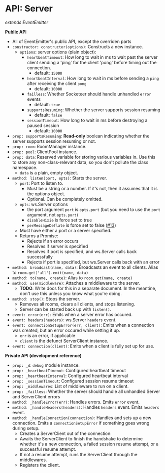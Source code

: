 API: Server
===

*extends EventEmitter*

**Public API**

* All of EventEmitter's public API, except the overriden parts
* `constructor: constructor(options)`: Constructs a new instance.
    - `options`: server options (plain object):
        + `heartbeatTimeout`: How long to wait in ms to wait past the server client sending a 'ping' for the client 'pong' before timing out the connection.
            * default: `15000`
        + `heartbeatInterval`: How long to wait in ms before sending a `ping` after receiving the client `pong`
            * default: `10000`
        + `failless`: Whether Socketeer should handle unhandled `error` events
            * default: `true`
        + `supportsResuming`: Whether the server supports session resuming
            * default: `false`
        + `sessionTimeout`: How long to wait in ms before destroying a paused session
            * default: `10000`
* `prop: supportsResuming`: **Read-only** boolean indicating whether the server supports session resuming or not.
* `prop: room`: RoomManager instance.
* `prop: pool`: ClientPool instance.
* `prop: data`: Reserved variable for storing various variables in. Use this to store any non-class-relevant data, so you don't pollute the class namespace.
    - `data` is a plain, empty object.
* `method: listen(port, opts)`: Starts the server.
    - `port`: Port to listen to.
        + Must be a string or a number. If it's not, then it assumes that it is the options object.
        + Optional. Can be completely omitted.
    - `opts`: ws.Server options
        + the port argument `port` is `opts.port` (but you need to use the `port` argument, not `opts.port`)
        + `disableHixie` is force set to true
        + `perMessageDeflate` is force set to false ([#13](https://github.com/SEAPUNK/socketeer/issues/13))
    - Must have either a port or a server specified.
    - Returns a Promise:
        + Rejects if an error occurs
        + Resolves if server is specified
        + Resolves if port is specified, and ws.Server calls back successfully
        + Rejects if port is specified, but ws.Server calls back with an error
* `method: broadcast(name, data)`: Broadcasts an event to all clients. Alias to `room.get('all').emit(name, data)`
* `method: to(name, create)`: Alias to `room.get(name, create)`
* `method: use(middleware)`: Attaches a middleware to the server.
    - **TODO**: Write docs for this in a separate document. In the meantine, don't use this unless you know what you're doing.
* `method: stop()`: Stops the server.
    - Removes all rooms, clears all clients, and stops listening.
    - Server can be started back up with `listen()`.
* `event: error(err)`: Emits when a server error has occured.
* `event: headers(headers)`: ws.Server `headers` event.
* `event: connectionSetupError(err, client)`: Emits when a connection was created, but an error occured while setting it up.
    - `err` is an error, if applicable
    - `client` is the defunct ServerClient instance.
* `event: connection(client)`: Emits when a client is fully set up for use.

**Private API (development reference)**

* `prop: _d`: `debug` module instance.
* `prop: _heartbeatTimeout`: Configured heartbeat timeout
* `prop: _heartbeatInterval`: Configured heartbeat interval
* `prop: _sessionTimeout`: Configured session resume timeout
* `prop: _middlewares`: List of middleware to run on a client.
* `prop: _failless`: Whether the server should handle all unhandled Server and ServerClient errors
* `method: _handleError(err)`: Handles errors. Emits `error` event.
* `method: _handleHeaders(headers)`: Handles `headers` event. Emits `headers` event.
* `method: _handleConnection(connection)`: Handles and sets up a new connection. Emits a `connectionSetupError` if something goes wrong during setup.
    - Creates a ServerClient out of the connection
    - Awaits the ServerClient to finish the handshake to determine whether it's a new connection, a failed session resume attempt, or a successful resume attempt.
    - If not a resume attempt, runs the ServerClient through the middlewares.
    - Registers the client.
